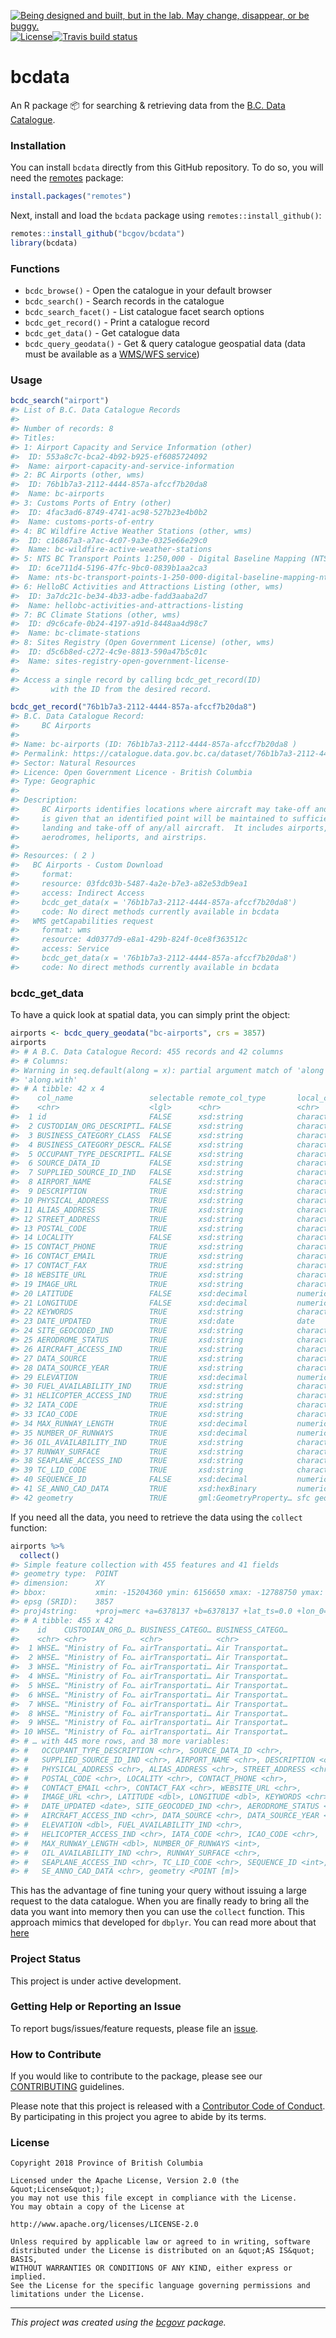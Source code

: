 
<!--
Copyright 2018 Province of British Columbia

Licensed under the Apache License, Version 2.0 (the "License");
you may not use this file except in compliance with the License.
You may obtain a copy of the License at

http://www.apache.org/licenses/LICENSE-2.0

Unless required by applicable law or agreed to in writing, software distributed under the License is distributed on an "AS IS" BASIS,
WITHOUT WARRANTIES OR CONDITIONS OF ANY KIND, either express or implied.
See the License for the specific language governing permissions and limitations under the License.
-->

<a id="devex-badge" rel="Exploration" href="https://github.com/BCDevExchange/assets/blob/master/README.md"><img alt="Being designed and built, but in the lab. May change, disappear, or be buggy." style="border-width:0" src="https://assets.bcdevexchange.org/images/badges/exploration.svg" title="Being designed and built, but in the lab. May change, disappear, or be buggy." /></a>[![License](https://img.shields.io/badge/License-Apache%202.0-blue.svg)](https://opensource.org/licenses/Apache-2.0)[![Travis
build
status](https://travis-ci.org/bcgov/bcdata.svg?branch=master)](https://travis-ci.org/bcgov/bcdata)

# bcdata

An R package 📦 for searching & retrieving data from the [B.C. Data
Catalogue](https://catalogue.data.gov.bc.ca).

### Installation

You can install `bcdata` directly from this GitHub repository. To do so,
you will need the [remotes](https://cran.r-project.org/package=remotes)
package:

``` r
install.packages("remotes")
```

Next, install and load the `bcdata` package using
`remotes::install_github()`:

``` r
remotes::install_github("bcgov/bcdata")
library(bcdata)
```

### Functions

  - `bcdc_browse()` - Open the catalogue in your default browser
  - `bcdc_search()` - Search records in the catalogue
  - `bcdc_search_facet()` - List catalogue facet search options
  - `bcdc_get_record()` - Print a catalogue record
  - `bcdc_get_data()` - Get catalogue data
  - `bcdc_query_geodata()` - Get & query catalogue geospatial data (data
    must be available as a [WMS/WFS
    service](https://www2.gov.bc.ca/gov/content?id=95D78D544B244F34B89223EF069DF74E))

### Usage

``` r
bcdc_search("airport")
#> List of B.C. Data Catalogue Records
#> 
#> Number of records: 8
#> Titles:
#> 1: Airport Capacity and Service Information (other)
#>  ID: 553a8c7c-bca2-4b92-b925-ef6085724092
#>  Name: airport-capacity-and-service-information
#> 2: BC Airports (other, wms)
#>  ID: 76b1b7a3-2112-4444-857a-afccf7b20da8
#>  Name: bc-airports
#> 3: Customs Ports of Entry (other)
#>  ID: 4fac3ad6-8749-4741-ac98-527b23e4b0b2
#>  Name: customs-ports-of-entry
#> 4: BC Wildfire Active Weather Stations (other, wms)
#>  ID: c16867a3-a7ac-4c07-9a3e-0325e66e29c0
#>  Name: bc-wildfire-active-weather-stations
#> 5: NTS BC Transport Points 1:250,000 - Digital Baseline Mapping (NTS) (other, wms)
#>  ID: 6ce711d4-5196-47fc-9bc0-0839b1aa2ca3
#>  Name: nts-bc-transport-points-1-250-000-digital-baseline-mapping-nts
#> 6: HelloBC Activities and Attractions Listing (other, wms)
#>  ID: 3a7dc21c-be34-4b33-adbe-fadd3aaba2d7
#>  Name: hellobc-activities-and-attractions-listing
#> 7: BC Climate Stations (other, wms)
#>  ID: d9c6cafe-0b24-4197-a91d-8448aa4d98c7
#>  Name: bc-climate-stations
#> 8: Sites Registry (Open Government License) (other, wms)
#>  ID: d5c6b8ed-c272-4c9e-8813-590a47b5c01c
#>  Name: sites-registry-open-government-license- 
#> 
#> Access a single record by calling bcdc_get_record(ID)
#>       with the ID from the desired record.
```

``` r
bcdc_get_record("76b1b7a3-2112-4444-857a-afccf7b20da8")
#> B.C. Data Catalogue Record:
#>     BC Airports 
#> 
#> Name: bc-airports (ID: 76b1b7a3-2112-4444-857a-afccf7b20da8 )
#> Permalink: https://catalogue.data.gov.bc.ca/dataset/76b1b7a3-2112-4444-857a-afccf7b20da8
#> Sector: Natural Resources
#> Licence: Open Government Licence - British Columbia
#> Type: Geographic 
#> 
#> Description:
#>     BC Airports identifies locations where aircraft may take-off and land. No guarantee
#>     is given that an identified point will be maintained to sufficient standards for
#>     landing and take-off of any/all aircraft.  It includes airports, aerodromes, water
#>     aerodromes, heliports, and airstrips. 
#> 
#> Resources: ( 2 )
#>   BC Airports - Custom Download
#>     format:  
#>     resource: 03fdc03b-5487-4a2e-b7e3-a82e53db9ea1 
#>     access: Indirect Access 
#>     bcdc_get_data(x = '76b1b7a3-2112-4444-857a-afccf7b20da8')
#>     code: No direct methods currently available in bcdata
#>   WMS getCapabilities request
#>     format: wms 
#>     resource: 4d0377d9-e8a1-429b-824f-0ce8f363512c 
#>     access: Service 
#>     bcdc_get_data(x = '76b1b7a3-2112-4444-857a-afccf7b20da8')
#>     code: No direct methods currently available in bcdata
```

### bcdc\_get\_data

To have a quick look at spatial data, you can simply print the object:

``` r
airports <- bcdc_query_geodata("bc-airports", crs = 3857)
airports
#> # A B.C. Data Catalogue Record: 455 records and 42 columns
#> # Columns:
#> Warning in seq.default(along = x): partial argument match of 'along' to
#> 'along.with'
#> # A tibble: 42 x 4
#>    col_name                 selectable remote_col_type       local_col_type
#>    <chr>                    <lgl>      <chr>                 <chr>         
#>  1 id                       FALSE      xsd:string            character     
#>  2 CUSTODIAN_ORG_DESCRIPTI… FALSE      xsd:string            character     
#>  3 BUSINESS_CATEGORY_CLASS  FALSE      xsd:string            character     
#>  4 BUSINESS_CATEGORY_DESCR… FALSE      xsd:string            character     
#>  5 OCCUPANT_TYPE_DESCRIPTI… FALSE      xsd:string            character     
#>  6 SOURCE_DATA_ID           FALSE      xsd:string            character     
#>  7 SUPPLIED_SOURCE_ID_IND   FALSE      xsd:string            character     
#>  8 AIRPORT_NAME             FALSE      xsd:string            character     
#>  9 DESCRIPTION              TRUE       xsd:string            character     
#> 10 PHYSICAL_ADDRESS         TRUE       xsd:string            character     
#> 11 ALIAS_ADDRESS            TRUE       xsd:string            character     
#> 12 STREET_ADDRESS           TRUE       xsd:string            character     
#> 13 POSTAL_CODE              TRUE       xsd:string            character     
#> 14 LOCALITY                 FALSE      xsd:string            character     
#> 15 CONTACT_PHONE            TRUE       xsd:string            character     
#> 16 CONTACT_EMAIL            TRUE       xsd:string            character     
#> 17 CONTACT_FAX              TRUE       xsd:string            character     
#> 18 WEBSITE_URL              TRUE       xsd:string            character     
#> 19 IMAGE_URL                TRUE       xsd:string            character     
#> 20 LATITUDE                 FALSE      xsd:decimal           numeric       
#> 21 LONGITUDE                FALSE      xsd:decimal           numeric       
#> 22 KEYWORDS                 TRUE       xsd:string            character     
#> 23 DATE_UPDATED             TRUE       xsd:date              date          
#> 24 SITE_GEOCODED_IND        TRUE       xsd:string            character     
#> 25 AERODROME_STATUS         TRUE       xsd:string            character     
#> 26 AIRCRAFT_ACCESS_IND      TRUE       xsd:string            character     
#> 27 DATA_SOURCE              TRUE       xsd:string            character     
#> 28 DATA_SOURCE_YEAR         TRUE       xsd:string            character     
#> 29 ELEVATION                TRUE       xsd:decimal           numeric       
#> 30 FUEL_AVAILABILITY_IND    TRUE       xsd:string            character     
#> 31 HELICOPTER_ACCESS_IND    TRUE       xsd:string            character     
#> 32 IATA_CODE                TRUE       xsd:string            character     
#> 33 ICAO_CODE                TRUE       xsd:string            character     
#> 34 MAX_RUNWAY_LENGTH        TRUE       xsd:decimal           numeric       
#> 35 NUMBER_OF_RUNWAYS        TRUE       xsd:decimal           numeric       
#> 36 OIL_AVAILABILITY_IND     TRUE       xsd:string            character     
#> 37 RUNWAY_SURFACE           TRUE       xsd:string            character     
#> 38 SEAPLANE_ACCESS_IND      TRUE       xsd:string            character     
#> 39 TC_LID_CODE              TRUE       xsd:string            character     
#> 40 SEQUENCE_ID              FALSE      xsd:decimal           numeric       
#> 41 SE_ANNO_CAD_DATA         TRUE       xsd:hexBinary         numeric       
#> 42 geometry                 TRUE       gml:GeometryProperty… sfc geometry
```

If you need all the data, you need to retrieve the data using the
`collect` function:

``` r
airports %>% 
  collect()
#> Simple feature collection with 455 features and 41 fields
#> geometry type:  POINT
#> dimension:      XY
#> bbox:           xmin: -15204360 ymin: 6156650 xmax: -12788750 ymax: 8352148
#> epsg (SRID):    3857
#> proj4string:    +proj=merc +a=6378137 +b=6378137 +lat_ts=0.0 +lon_0=0.0 +x_0=0.0 +y_0=0 +k=1.0 +units=m +nadgrids=@null +wktext +no_defs
#> # A tibble: 455 x 42
#>    id    CUSTODIAN_ORG_D… BUSINESS_CATEGO… BUSINESS_CATEGO…
#>    <chr> <chr>            <chr>            <chr>           
#>  1 WHSE… "Ministry of Fo… airTransportati… Air Transportat…
#>  2 WHSE… "Ministry of Fo… airTransportati… Air Transportat…
#>  3 WHSE… "Ministry of Fo… airTransportati… Air Transportat…
#>  4 WHSE… "Ministry of Fo… airTransportati… Air Transportat…
#>  5 WHSE… "Ministry of Fo… airTransportati… Air Transportat…
#>  6 WHSE… "Ministry of Fo… airTransportati… Air Transportat…
#>  7 WHSE… "Ministry of Fo… airTransportati… Air Transportat…
#>  8 WHSE… "Ministry of Fo… airTransportati… Air Transportat…
#>  9 WHSE… "Ministry of Fo… airTransportati… Air Transportat…
#> 10 WHSE… "Ministry of Fo… airTransportati… Air Transportat…
#> # … with 445 more rows, and 38 more variables:
#> #   OCCUPANT_TYPE_DESCRIPTION <chr>, SOURCE_DATA_ID <chr>,
#> #   SUPPLIED_SOURCE_ID_IND <chr>, AIRPORT_NAME <chr>, DESCRIPTION <chr>,
#> #   PHYSICAL_ADDRESS <chr>, ALIAS_ADDRESS <chr>, STREET_ADDRESS <chr>,
#> #   POSTAL_CODE <chr>, LOCALITY <chr>, CONTACT_PHONE <chr>,
#> #   CONTACT_EMAIL <chr>, CONTACT_FAX <chr>, WEBSITE_URL <chr>,
#> #   IMAGE_URL <chr>, LATITUDE <dbl>, LONGITUDE <dbl>, KEYWORDS <chr>,
#> #   DATE_UPDATED <date>, SITE_GEOCODED_IND <chr>, AERODROME_STATUS <chr>,
#> #   AIRCRAFT_ACCESS_IND <chr>, DATA_SOURCE <chr>, DATA_SOURCE_YEAR <chr>,
#> #   ELEVATION <dbl>, FUEL_AVAILABILITY_IND <chr>,
#> #   HELICOPTER_ACCESS_IND <chr>, IATA_CODE <chr>, ICAO_CODE <chr>,
#> #   MAX_RUNWAY_LENGTH <dbl>, NUMBER_OF_RUNWAYS <int>,
#> #   OIL_AVAILABILITY_IND <chr>, RUNWAY_SURFACE <chr>,
#> #   SEAPLANE_ACCESS_IND <chr>, TC_LID_CODE <chr>, SEQUENCE_ID <int>,
#> #   SE_ANNO_CAD_DATA <chr>, geometry <POINT [m]>
```

This has the advantage of fine tuning your query without issuing a large
request to the data catalogue. When you are finally ready to bring all
the data you want into memory then you can use the `collect` function.
This approach mimics that developed for `dbplyr`. You can read more
about that
[here](https://cran.r-project.org/web/packages/dbplyr/vignettes/dbplyr.html)

### Project Status

This project is under active development.

### Getting Help or Reporting an Issue

To report bugs/issues/feature requests, please file an
[issue](https://github.com/bcgov/bcdata/issues/).

### How to Contribute

If you would like to contribute to the package, please see our
[CONTRIBUTING](CONTRIBUTING.md) guidelines.

Please note that this project is released with a [Contributor Code of
Conduct](CODE_OF_CONDUCT.md). By participating in this project you agree
to abide by its terms.

### License

    Copyright 2018 Province of British Columbia
    
    Licensed under the Apache License, Version 2.0 (the &quot;License&quot;);
    you may not use this file except in compliance with the License.
    You may obtain a copy of the License at
    
    http://www.apache.org/licenses/LICENSE-2.0
    
    Unless required by applicable law or agreed to in writing, software distributed under the License is distributed on an &quot;AS IS&quot; BASIS,
    WITHOUT WARRANTIES OR CONDITIONS OF ANY KIND, either express or implied.
    See the License for the specific language governing permissions and limitations under the License.

-----

*This project was created using the
[bcgovr](https://github.com/bcgov/bcgovr) package.*
